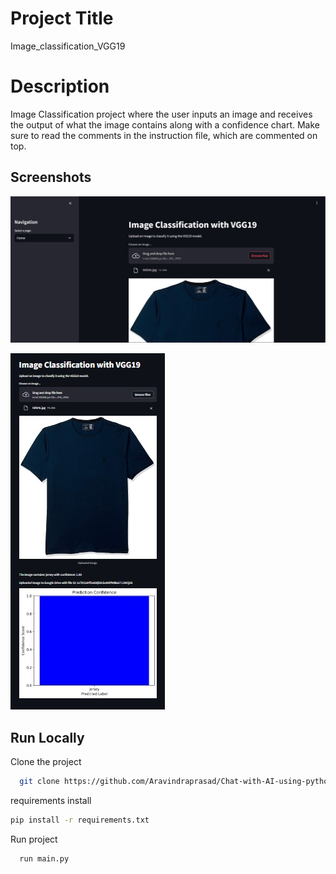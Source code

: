 
# Project Title

Image_classification_VGG19

# Description 
Image Classification project where the user inputs an image and receives the output of what the image contains along with a confidence chart. Make sure to read the comments in the instruction file, which are commented on top.


## Screenshots

![alt text](https://github.com/Aravindraprasad/Image-classification-VGG19/blob/main/uploaded%20image/Home.jpg?raw=true)

![alt text](https://github.com/Aravindraprasad/Image-classification-VGG19/blob/main/uploaded%20image/result.jpg?raw=true)



## Run Locally

Clone the project

```bash
  git clone https://github.com/Aravindraprasad/Chat-with-AI-using-python.git
```
requirements install

```bash
pip install -r requirements.txt

```
Run project

```bash
  run main.py
```

